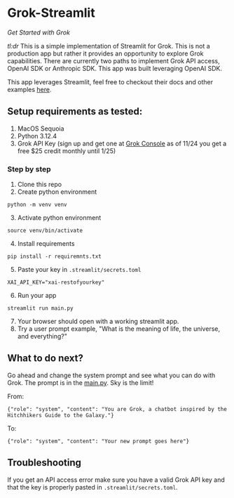 # Grok-Streamlit
_Get Started with Grok_

*tl:dr* This is a simple implementation of Streamlit for Grok. This is not a production app but rather it provides an opportunity to explore Grok capabilities.  There are currently two paths to implement Grok API access, OpenAI SDK or Anthropic SDK. This app was built leveraging OpenAI SDK.

This app leverages Streamlit, feel free to checkout their docs and other examples [here](https://streamlit.io).

## Setup requirements as tested:

1) MacOS Sequoia 
2) Python 3.12.4
3) Grok API Key (sign up and get one at [Grok Console](https://console.x.ai/) as of 11/24 you get a free $25 credit monthly until 1/25)

### Step by step

1) Clone this repo
2) Create python environment
```
python -m venv venv
```
3) Activate python environment
```
source venv/bin/activate
```
4) Install requirements
```
pip install -r requiremnts.txt
```
5) Paste your key in `.streamlit/secrets.toml` 
```
XAI_API_KEY="xai-restofyourkey"
```
6) Run your app
```
streamlit run main.py
```
7) Your browser should open with a working streamlit app.
8) Try a user prompt example, "What is the meaning of life, the universe, and everything?"

## What to do next?

Go ahead and change the system prompt and see what you can do with Grok. The prompt is in the [main.py](https://github.com/rumarlon/Grok-Streamlit/blob/master/main.py). Sky is the limit!

From:
```
{"role": "system", "content": "You are Grok, a chatbot inspired by the Hitchhikers Guide to the Galaxy."}
```
To:
```
{"role": "system", "content": "Your new prompt goes here"}
```

## Troubleshooting

If you get an API access error make sure you have a valid Grok API key and that the key is properly pasted in `.streamlit/secrets.toml`.

